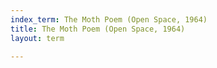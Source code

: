 ```yaml
---
index_term: The Moth Poem (Open Space, 1964)
title: The Moth Poem (Open Space, 1964)
layout: term

---
```

